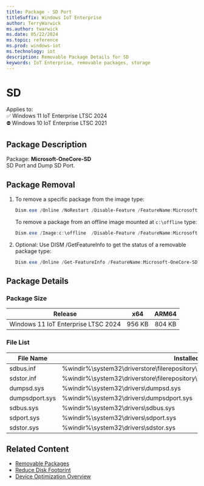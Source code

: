 ```yaml
---
title: Package - SD Port
titleSuffix: Windows IoT Enterprise
author: TerryWarwick
ms.author: twarwick
ms.date: 05/22/2024
ms.topic: reference
ms.prod: windows-iot
ms.technology: iot
description: Removable Package Details for SD
keywords: IoT Enterprise, removable packages, storage
---
```


# SD

Applies to:  
✅ Windows 11 IoT Enterprise LTSC 2024  
⛔ Windows 10 IoT Enterprise LTSC 2021

## Package Description

Package: **Microsoft-OneCore-SD** </br> SD Port and Dump SD Port.

## Package Removal

1. To remove a specific package from the image type:

   ```powershell
   Dism.exe /Online /NoRestart /Disable-Feature /FeatureName:Microsoft-OneCore-SD /PackageName:@Package
   ````

   To remove a package from an offline image mounted at `c:\offline` type:

   ```powershell
   Dism.exe /Image:c:\offline  /Disable-Feature /FeatureName:Microsoft-OneCore-SD /PackageName:@Package
   ```

1. Optional: Use DISM /GetFeatureInfo to get the status of a removable package type:

   ```powershell
   Dism.exe /Online /Get-FeatureInfo /FeatureName:Microsoft-OneCore-SD /PackageName:@Package
   ````

## Package Details

### Package Size

| Release                             |   x64     |    ARM64    |
|-------------------------------------|:---------:|:-----------:|
| Windows 11 IoT Enterprise LTSC 2024 | 956 KB    | 804 KB      |

### File List

| File Name | Installed Location |
|-----------|--------------------|
| sdbus.inf | %windir%\system32\driverstore\filerepository\sdbus.inf_amd64_3ef198d9aa8cd1aa\sdbus.inf |
| sdstor.inf | %windir%\system32\driverstore\filerepository\sdstor.inf_amd64_37a216051ca61bf2\sdstor.inf |
| dumpsd.sys | %windir%\system32\drivers\dumpsd.sys |
| dumpsdport.sys | %windir%\system32\drivers\dumpsdport.sys |
| sdbus.sys | %windir%\system32\drivers\sdbus.sys |
| sdport.sys | %windir%\system32\drivers\sdport.sys |
| sdstor.sys | %windir%\system32\drivers\sdstor.sys |

## Related Content

- [Removable Packages](/windows/iot/iot-enterprise/Optimize-Your-Device/Removable-Packages)
- [Reduce Disk Footprint](/windows/iot/iot-enterprise/Optimize-Your-Device/Reduce-Disk-Footprint)
- [Device Optimization Overview](/windows/iot/iot-enterprise/Optimize-Your-Device/Overview)
